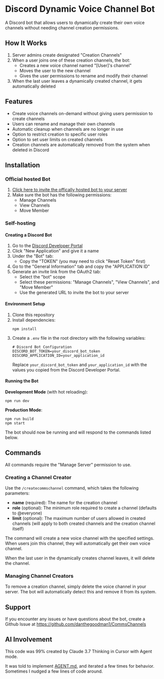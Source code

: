 # Discord Dynamic Voice Channel Bot

A Discord bot that allows users to dynamically create their own voice channels without needing channel creation permissions.

## How It Works

1. Server admins create designated "Creation Channels"
2. When a user joins one of these creation channels, the bot:
   - Creates a new voice channel named "[User]'s channel"
   - Moves the user to the new channel
   - Gives the user permissions to rename and modify their channel
3. When the last user leaves a dynamically created channel, it gets automatically deleted

## Features

- Create voice channels on-demand without giving users permission to create channels
- Users can rename and manage their own channels
- Automatic cleanup when channels are no longer in use
- Option to restrict creation to specific user roles
- Option to set user limits on created channels
- Creation channels are automatically removed from the system when deleted in Discord

## Installation

### Official hosted Bot

1. [Click here to invite the offically hosted bot to your server](https://discord.com/oauth2/authorize?client_id=1345860342349037568&permissions=16778256&integration_type=0&scope=bot)
2. Make sure the bot has the following permissions:
   - Manage Channels
   - View Channels
   - Move Member

### Self-hosting

#### Creating a Discord Bot

1. Go to the [Discord Developer Portal](https://discord.com/developers/applications)
2. Click "New Application" and give it a name
3. Under the "Bot" tab:
   - Copy the "TOKEN" (you may need to click "Reset Token" first)
4. Go to the "General Information" tab and copy the "APPLICATION ID"
5. Generate an invite link from the OAuth2 tab:
   - Select the "bot" scope
   - Select these permissions: "Manage Channels", "View Channels", and "Move Member"
   - Use the generated URL to invite the bot to your server

#### Environment Setup

1. Clone this repository
2. Install dependencies:
   ```
   npm install
   ```
3. Create a `.env` file in the root directory with the following variables:
   ```
   # Discord Bot Configuration
   DISCORD_BOT_TOKEN=your_discord_bot_token
   DISCORD_APPLICATION_ID=your_application_id
   ```
   Replace `your_discord_bot_token` and `your_application_id` with the values you copied from the Discord Developer Portal.

#### Running the Bot

**Development Mode** (with hot reloading):

```
npm run dev
```

**Production Mode**:

```
npm run build
npm start
```

The bot should now be running and will respond to the commands listed below.

## Commands

All commands require the "Manage Server" permission to use.

### Creating a Channel Creator

Use the `/createcommschannel` command, which takes the following parameters:

- **name** (required): The name for the creation channel
- **role** (optional): The minimum role required to create a channel (defaults to @everyone)
- **limit** (optional): The maximum number of users allowed in created channels (will apply to both created channels and the creation channel itself)

The command will create a new voice channel with the specified settings. When users join this channel, they will automatically get their own voice channel.

When the last user in the dynamically creates channel leaves, it will delete the channel.

### Managing Channel Creators

To remove a creation channel, simply delete the voice channel in your server. The bot will automatically detect this and remove it from its system.

## Support

If you encounter any issues or have questions about the bot, create a Github Issue at https://github.com/danthegoodman1/CommsChannels

## AI Involvement

This code was 99% created by Claude 3.7 Thinking in Cursor with Agent mode.

It was told to implement [AGENT.md](/AGENT.md), and iterated a few times for behavior. Sometimes I nudged a few lines of code around.
